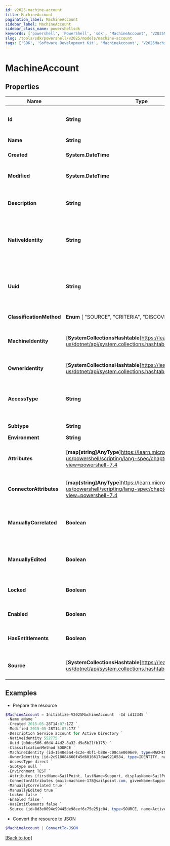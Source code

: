 ```yaml
---
id: v2025-machine-account
title: MachineAccount
pagination_label: MachineAccount
sidebar_label: MachineAccount
sidebar_class_name: powershellsdk
keywords: ['powershell', 'PowerShell', 'sdk', 'MachineAccount', 'V2025MachineAccount'] 
slug: /tools/sdk/powershell/v2025/models/machine-account
tags: ['SDK', 'Software Development Kit', 'MachineAccount', 'V2025MachineAccount']
---
```



# MachineAccount

## Properties

Name | Type | Description | Notes
------------ | ------------- | ------------- | -------------
**Id** | **String** | System-generated unique ID of the Object | [optional] [readonly] 
**Name** | **String** | Name of the Object | [required]
**Created** | **System.DateTime** | Creation date of the Object | [optional] [readonly] 
**Modified** | **System.DateTime** | Last modification date of the Object | [optional] [readonly] 
**Description** | **String** | A description of the machine account | [optional] 
**NativeIdentity** | **String** | The unique ID of the machine account generated by the source system | [required]
**Uuid** | **String** | The unique ID of the account as determined by the account schema | [optional] 
**ClassificationMethod** |  **Enum** [  "SOURCE",    "CRITERIA",    "DISCOVERY",    "MANUAL" ] | Classification Method | [required]
**MachineIdentity** | [**SystemCollectionsHashtable**]https://learn.microsoft.com/en-us/dotnet/api/system.collections.hashtable?view=net-9.0 | The machine identity this account is associated with | [optional] 
**OwnerIdentity** | [**SystemCollectionsHashtable**]https://learn.microsoft.com/en-us/dotnet/api/system.collections.hashtable?view=net-9.0 | The identity who owns this account. | [optional] 
**AccessType** | **String** | The connection type of the source this account is from | [optional] 
**Subtype** | **String** | The sub-type | [optional] 
**Environment** | **String** | Environment | [optional] 
**Attributes** | [**map[string]AnyType**]https://learn.microsoft.com/en-us/powershell/scripting/lang-spec/chapter-04?view=powershell-7.4 | Custom attributes specific to the machine account | [optional] 
**ConnectorAttributes** | [**map[string]AnyType**]https://learn.microsoft.com/en-us/powershell/scripting/lang-spec/chapter-04?view=powershell-7.4 | The connector attributes for the account | [required]
**ManuallyCorrelated** | **Boolean** | Indicates if the account has been manually correlated to an identity | [optional] [default to $false]
**ManuallyEdited** | **Boolean** | Indicates if the account has been manually edited | [required][default to $false]
**Locked** | **Boolean** | Indicates if the account is currently locked | [required]
**Enabled** | **Boolean** | Indicates if the account is enabled | [required][default to $false]
**HasEntitlements** | **Boolean** | Indicates if the account has entitlements | [required][default to $true]
**Source** | [**SystemCollectionsHashtable**]https://learn.microsoft.com/en-us/dotnet/api/system.collections.hashtable?view=net-9.0 | The source this machine account belongs to. | [required]

## Examples

- Prepare the resource
```powershell
$MachineAccount = Initialize-V2025MachineAccount  -Id id12345 `
 -Name aName `
 -Created 2015-05-28T14:07:17Z `
 -Modified 2015-05-28T14:07:17Z `
 -Description Service account for Active Directory `
 -NativeIdentity 552775 `
 -Uuid {b0dce506-d6d4-44d2-8a32-d9a5b21fb175} `
 -ClassificationMethod SOURCE `
 -MachineIdentity {id=1540e5a4-6c2e-4bf1-b88e-c08cae0696e9, type=MACHINE_IDENTITY, name=SVC_ADService} `
 -OwnerIdentity {id=2c918084660f45d6016617daa9210584, type=IDENTITY, name=Adam Kennedy} `
 -AccessType direct `
 -Subtype null `
 -Environment TEST `
 -Attributes {firstName=SailPoint, lastName=Support, displayName=SailPoint Support} `
 -ConnectorAttributes {mail=machine-178@sailpoint.com, givenName=Support, displayName=SailPoint Support} `
 -ManuallyCorrelated true `
 -ManuallyEdited true `
 -Locked false `
 -Enabled false `
 -HasEntitlements false `
 -Source {id=8d3e0094e99445de98eef6c75e25jc04, type=SOURCE, name=Active Directory}
```

- Convert the resource to JSON
```powershell
$MachineAccount | ConvertTo-JSON
```


[[Back to top]](#) 

